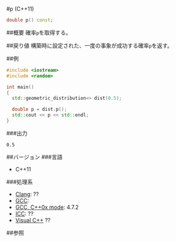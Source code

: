 #p (C++11)
```cpp
double p() const;
```

##概要
確率`p`を取得する。


##戻り値
構築時に設定された、一度の事象が成功する確率`p`を返す。


##例
```cpp
#include <iostream>
#include <random>

int main()
{
  std::geometric_distribution<> dist(0.5);

  double p = dist.p();
  std::cout << p << std::endl;
}
```

###出力
```
0.5
```

##バージョン
###言語
- C++11

###処理系
- [Clang](/implementation.md#clang): ??
- [GCC](/implementation.md#gcc): 
- [GCC, C++0x mode](/implementation.md#gcc): 4.7.2
- [ICC](/implementation.md#icc): ??
- [Visual C++](/implementation.md#visual_cpp) ??


##参照


